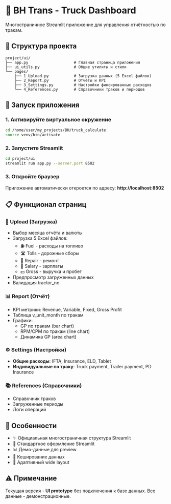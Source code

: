# 🚛 BH Trans - Truck Dashboard

Многостраничное Streamlit приложение для управления отчётностью по тракам.

## 📁 Структура проекта

```
project/ui/
├── app.py                    # Главная страница приложения
├── ui_utils.py               # Общие утилиты и стили
└── pages/
    ├── 1_Upload.py           # Загрузка данных (5 Excel файлов)
    ├── 2_Report.py           # Отчёты и KPI
    ├── 3_Settings.py         # Настройки фиксированных расходов
    └── 4_References.py       # Справочники траков и периодов
```

## 🚀 Запуск приложения

### 1. Активируйте виртуальное окружение

```bash
cd /home/user/my_projects/BH/truck_calculate
source venv/bin/activate
```

### 2. Запустите Streamlit

```bash
cd project/ui
streamlit run app.py --server.port 8502
```

### 3. Откройте браузер

Приложение автоматически откроется по адресу: **http://localhost:8502**

## 📋 Функционал страниц

### 📁 Upload (Загрузка)
- Выбор месяца отчёта и валюты
- Загрузка 5 Excel файлов:
  - ⛽ Fuel - расходы на топливо
  - 🛣️ Tolls - дорожные сборы
  - 🔧 Repair - ремонт
  - 👷 Salary - зарплаты
  - 💵 Gross - выручка и пробег
- Предпросмотр загруженных данных
- Валидация tractor_no

### 📊 Report (Отчёт)
- KPI метрики: Revenue, Variable, Fixed, Gross Profit
- Таблица v_unit_month по тракам
- Графики:
  - GP по тракам (bar chart)
  - RPM/CPM по тракам (line chart)
  - Динамика GP (area chart)

### ⚙️ Settings (Настройки)
- **Общие расходы**: IFTA, Insurance, ELD, Tablet
- **Индивидуальные по траку**: Truck payment, Trailer payment, PD Insurance

### 📚 References (Справочники)
- Справочник траков
- Загруженные периоды
- Логи операций

## 🎨 Особенности

- ✨ Официальная многостраничная структура Streamlit
- 🎯 Стандартное оформление Streamlit
- 📊 Демо-данные для preview
- 🔄 Кеширование данных
- 📱 Адаптивный wide layout

## ⚠️ Примечание

Текущая версия - **UI prototype** без подключения к базе данных. Все данные - демонстрационные.

